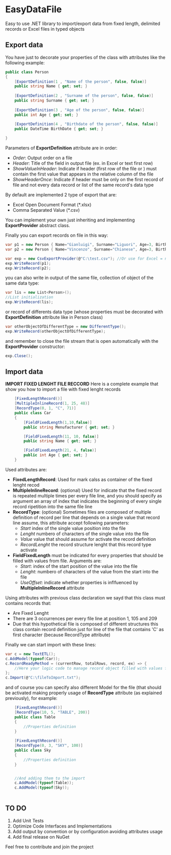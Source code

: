 # EasyDataFile
Easy to use .NET library to import/export data from fixed length, delimited records or Excel files in typed objects

Export data
--------
You have just to decorate your properties of the class with attributes like the following example:
```csharp
public class Person
{
    [ExportDefinition(1 , "Name of the person", false, false)]
    public string Name { get; set; }
    
    [ExportDefinition(2 , "Surname of the person", false, false)]
    public string Surname { get; set; }
    
    [ExportDefinition(3 , "Age of the person", false, false)]
    public int Age { get; set; }
    
    [ExportDefinition(4 , "Birthdate of the person", false, false)]
    public DateTime BirthDate { get; set; }

}   
```
Parameters of **ExportDefinition** attribute are in order:

- *Order*: Output order on a file
- *Header*: Title of the field in output file (ex. in Excel or text first row)
- *ShowValueInHeader*: Indicate if header (first row of the file or )  must contain the first value that appears in the relative column of the file
- *ShowHeaderOnce*: Indicate if header must be only on the first record of file and not every data record or list of the same record's data type

By default are implemented 2 type of export that are:

- Excel Open Document Format (*.xlsx)
- Comma Separated Value (*.csv)

You can implement your own just inheriting and implementing **ExportProvider** abstract class.

Finally you can export records on file in this way:
```csharp
var p1 = new Person { Name="Gianluigi", Surname="Liguori", Age=3, BirthDate = new DateTime(1990, 2, 1); };
var p2 = new Person { Name="Vincenzo", Surname="Chianese", Age=3, BirthDate = new DateTime(1990, 2, 1); };

var exp = new CsvExportProvider(@"C:\test.csv"); //Or use for Excel = new ExcelExportProvider(@"C:\test.xlsx");
exp.WriteRecord(p1);
exp.WriteRecord(p2);
```

you can also write in output of the same file, collection of object of the same data type:
```csharp
var lis = new List<Person>();
//List initialization
exp.WriteRecord(lis);
```
or record of differents data type (whose properties must be decorated with **ExportDefinition** attribute like in Person class)

```csharp
var otherObjectOfDifferentType = new DifferentType();
exp.WriteRecord(otherObjectOfDifferentType);
```
and remember to close the file stream that is open automatically with the **ExportProvider** constructor:

```csharp
exp.Close();
```

Import data
--------
**IMPORT FIXED LENGHT FILE RECCORD**
Here is a complete example that show you how to import a file with fixed lenght records 
```csharp
    [FixedLengthRecord()]
    [MultipleInlineRecord(1, 25, 48)]
    [RecordType(0, 1, "C", 71)]
    public class Car
    {
        [FieldFixedLength(1,10,false)]
        public string Menufacturer { get; set; }

        [FieldFixedLength(11, 10, false)]
        public string Name { get; set; }

        [FieldFixedLength(21, 4, false)]
        public int Age { get; set; }
    }

```
Used attributes are:

- **FixedLengthRecord**: Used for mark calss as container of the fixed lenght recod
- **MultipleInlineRecord**: (optional) Used for indicate that the fixed record is repeated multiple times per every file line, and you should specify as argument an array of index that indicates the beginning of every single record ripetition into the same file line
- **RecordType**: (optional) Sometimes files are composed of multiple definition of record per line that depends on a single value that record line assume, this attribute accept following parameters:
    - *Start* index of the single value position into the file
    - *Lenght* numbero of characters of the single value into the file
    - *Value* value that should assume for activate the record definition
    - *RecordLenght* the record structure lenght that this record type activate
- **FieldFixedLength** must be indicated for every properties that should be filled with values from file. Arguments are:
    - *Start*: index of the start position of the value into the file 
    - *Lenght*: numbero of characters of the value from the start into the file
    - *UseOffset*: indicate whether properties is inflfuenced by **MultipleInlineRecord** attribute

Using attributes with previous class declaration we sayd that this class must contains records that:
- Are Fixed Lenght
- There are 3 occurrences per every file line at position 1, 105 and 209
- Due that this hypothetical file is composed of different structures this class contain record definition just for line of the file that contains 'C' as first character (because RecordType attribute)

Finally we can start import with these lines:
```csharp
var c = new TextETL();
c.AddModel(typeof(Car));
c.RecordReadyMethod = (currentRow, totalRows, record, ex) => { 
    //Here your logic code to manage record object filled with values from file
};
c.Import(@"C:\fileToImport.txt");
```

and of course you can specify also different Model for the file (that should be activated making properly usage of **RecordType** attribute (as explained previously), for example:
```csharp
    [FixedLengthRecord()]
    [RecordType(10, 5, "TABLE", 200)]
    public class Table
    {
        //Properties definition
    }
    
    [FixedLengthRecord()]
    [RecordType(0, 3, "SKY", 100)]
    public class Sky
    {
        //Properties definition
    }


    //And adding them to the import
    c.AddModel(typeof(Table));
    c.AddModel(typeof(Sky));
    
```


TO DO
--------
1. Add Unit Tests
2. Optimize Code Interfaces and Implementations
3. Add output by convention or by configuration avoiding attributes usage
4. Add final release on NuGet


Feel free to contribute and join the project

